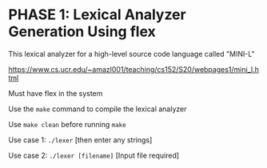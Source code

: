 # PHASE 1: Lexical Analyzer Generation Using flex

This lexical analyzer for a high-level source code language called "MINI-L"

https://www.cs.ucr.edu/~amazl001/teaching/cs152/S20/webpages1/mini_l.html

Must have flex in the system

Use the `make` command to compile the lexical analyzer

Use `make clean` before running `make`

Use case 1:  `./lexer`
[then enter any strings]

Use case 2: `./lexer [filename]`
[Input file required]
